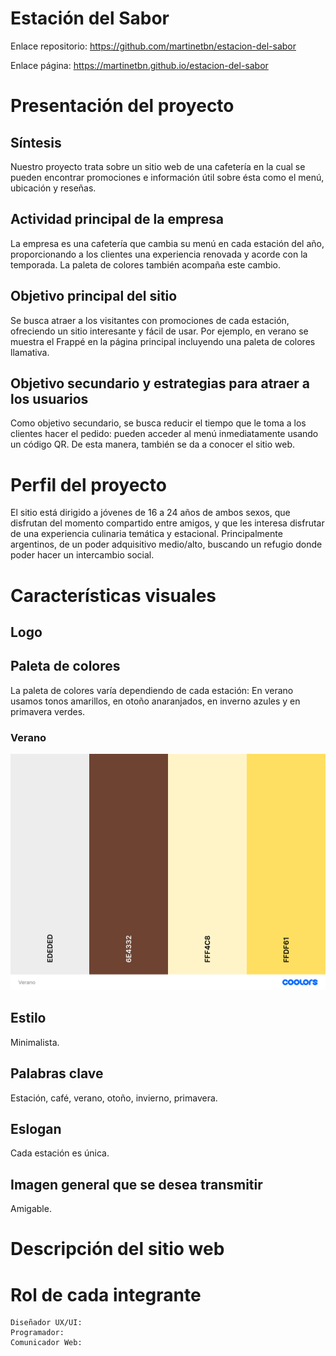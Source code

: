 # Estación del Sabor


Enlace repositorio: https://github.com/martinetbn/estacion-del-sabor

Enlace página: https://martinetbn.github.io/estacion-del-sabor

# Presentación del proyecto

## Síntesis
Nuestro proyecto trata sobre un sitio web de una cafetería en la cual se pueden encontrar promociones e información útil sobre ésta como el menú, ubicación y reseñas.

## Actividad principal de la empresa
La empresa es una cafetería que cambia su menú en cada estación del año, proporcionando a los clientes una experiencia renovada y acorde con la temporada. La paleta de colores también acompaña este cambio.

## Objetivo principal del sitio
Se busca atraer a los visitantes con promociones de cada estación, ofreciendo un sitio interesante y fácil de usar. Por ejemplo, en verano se muestra el Frappé en la página principal incluyendo una paleta de colores llamativa.

## Objetivo secundario y estrategias para atraer a los usuarios
Como objetivo secundario,  se busca reducir el tiempo que le toma a los clientes hacer el pedido: pueden acceder al menú inmediatamente usando un código QR. De esta manera, también se da a conocer el sitio web.

# Perfil del proyecto
El sitio está dirigido a jóvenes de 16 a 24 años de ambos sexos, que disfrutan del momento compartido entre amigos, y que les interesa disfrutar de una experiencia culinaria temática y estacional. Principalmente argentinos, de un poder adquisitivo medio/alto, buscando un refugio donde poder hacer un intercambio social.

# Características visuales

## Logo

## Paleta de colores
La paleta de colores varía dependiendo de cada estación: En verano usamos tonos amarillos, en otoño anaranjados, en inverno azules y en primavera verdes.
### Verano
![Paleta de colores para el verano](./assets/images/colors/Verano.png)

## Estilo
Minimalista.

## Palabras clave
Estación, café, verano, otoño, invierno, primavera.

## Eslogan
Cada estación es única.

## Imagen general que se desea transmitir
Amigable.

# Descripción del sitio web

# Rol de cada integrante
 	Diseñador UX/UI:
	Programador:
	Comunicador Web:
